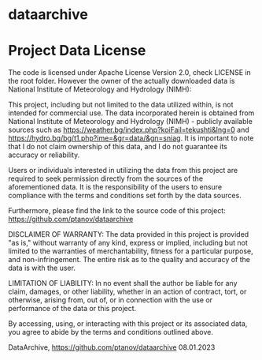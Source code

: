 # dataarchive

# Project Data License

The code is licensed under Apache License Version 2.0, check LICENSE in the root folder. However the owner of the actually downloaded data is National Institute of Meteorology and Hydrology (NIMH):

This project, including but not limited to the data utilized within, is not intended for commercial use. The data incorporated herein is obtained from National Institute of Meteorology and Hydrology (NIMH) - publicly available sources such as https://weather.bg/index.php?koiFail=tekushti&lng=0 and https://hydro.bg/bg/t1.php?ime=&gr=data/&gn=sniag. It is important to note that I do not claim ownership of this data, and I do not guarantee its accuracy or reliability.

Users or individuals interested in utilizing the data from this project are required to seek permission directly from the sources of the aforementioned data. It is the responsibility of the users to ensure compliance with the terms and conditions set forth by the data sources.

Furthermore, please find the link to the source code of this project: https://github.com/ptanov/dataarchive

DISCLAIMER OF WARRANTY: The data provided in this project is provided "as is," without warranty of any kind, express or implied, including but not limited to the warranties of merchantability, fitness for a particular purpose, and non-infringement. The entire risk as to the quality and accuracy of the data is with the user.

LIMITATION OF LIABILITY: In no event shall the author be liable for any claim, damages, or other liability, whether in an action of contract, tort, or otherwise, arising from, out of, or in connection with the use or performance of the data or this project.

By accessing, using, or interacting with this project or its associated data, you agree to abide by the terms and conditions outlined above.

DataArchive, https://github.com/ptanov/dataarchive
08.01.2023
